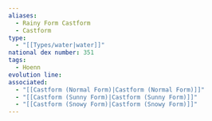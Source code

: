 ```yaml
---
aliases:
  - Rainy Form Castform
  - Castform
type:
  - "[[Types/water|water]]"
national dex number: 351
tags:
  - Hoenn
evolution line: 
associated:
  - "[[Castform (Normal Form)|Castform (Normal Form)]]"
  - "[[Castform (Sunny Form)|Castform (Sunny Form)]]"
  - "[[Castform (Snowy Form)|Castform (Snowy Form)]]"
---
```

